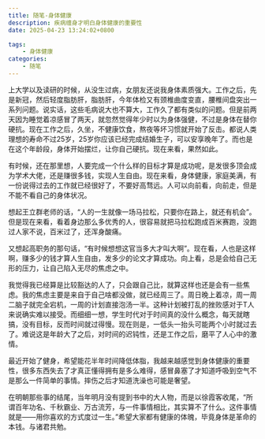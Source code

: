 ```yaml
---
title: 随笔-身体健康
description: 疾病缠身才明白身体健康的重要性
date: 2025-04-23 13:24:02+0800

tags: 
    - 身体健康
categories:
    - 随笔
---
```


上大学以及读研的时候，从没生过病，女朋友还说我身体素质强大。工作之后，先是新冠，然后轻度脂肪肝，脂肪肝，今年体检又有颈椎曲度变直，腰椎间盘突出一系列问题。说实话，这些毛病说大也不算大，工作久了都有类似的问题。但是前两天因为睡觉着凉感冒了两天，就忽然觉得年少时以为身体强健，不过是身体在替你硬抗。现在工作之后，久坐，不健康饮食，熬夜等坏习惯就开始了反击。都说人类理想的寿命不过25岁，25岁你应该已经完成结婚生子，可以安享晚年了。而也是在这个年龄段，身体开始摆烂，让你自己硬抗。现在来看，果然如此。

有时候，还在那里想，人要完成一个什么样的目标才算是成功呢，是发很多顶会成为学术大佬，还是赚很多钱，实现人生自由。现在来看，身体健康，家庭美满，有一份说得过去的工作就已经很好了，不要好高骛远。人可以向前看，向前走，但是不能不看自己的身体状况。

想起王立群老师的话，“人的一生就像一场马拉松，只要你在路上，就还有机会”。但是现在来看，看着身边那么多优秀的人，很容易就把马拉松跑成百米赛跑，没跑过人家不说，百米过了，还浑身酸痛。

又想起高职务的那句话，“有时候想想这官当多大才叫大啊”。现在看，人也是这样啊，赚多少的钱才算人生自由，发多少的论文才算成功。向上看，总是会给自己无形的压力，让自己陷入无尽的焦虑之中。

我觉得我已经算是比较豁达的人了，只会跟自己比，就算这样也还是会有一些焦虑。我的焦虑主要是来自于自己啥都没做，就已经周三了。周日晚上着凉，周一周二脑子就完全宕机，一周的计划直接泡汤一半。这种计划被打乱的挫败感对于T人来说确实难以接受。而细细一想，学生时代对于时间真的没什么概念，每天就瞎搞，没有目标，反而时间就过得慢。现在则是，一低头一抬头可能两个小时就过去了。难说这是年龄大了之后，对时间的迟钝性，还是工作之后，磨平了人心中的激情。

最近开始了健身，希望能花半年时间降低体脂，我越来越感觉到身体健康的重要性，很多东西失去了才真正懂得拥有是多么难得，感冒鼻塞了才知道呼吸到空气不是那么一件简单的事情。摔伤之后才知道洗澡也可能是奢望。

在明朝那些事的结尾，当年明月没有提到书中的大人物，而是以徐霞客收尾，“所谓百年功名、千秋霸业、万古流芳，与一件事情相比，其实算不了什么。这件事情就是——用你喜欢的方式度过一生。”希望大家都有健康的体魄，毕竟身体是革命的本钱。与诸君共勉。



